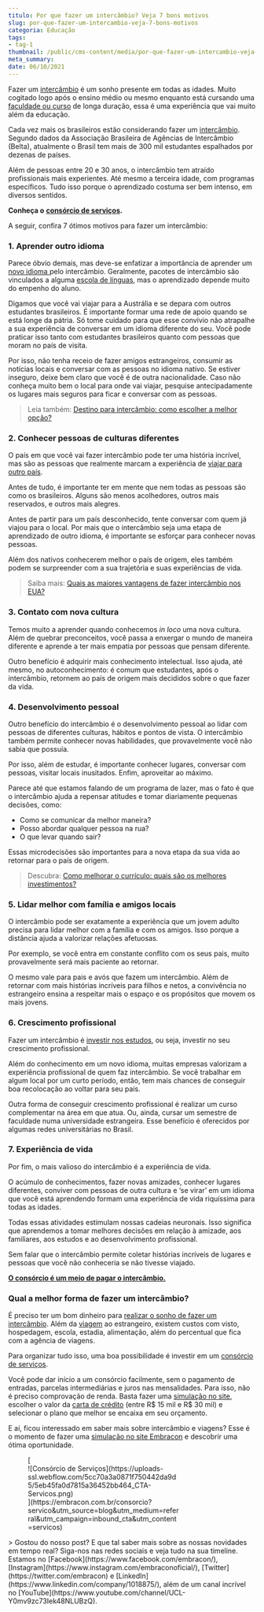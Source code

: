 ```yaml
---
titulo: Por que fazer um intercâmbio? Veja 7 bons motivos
slug: por-que-fazer-um-intercambio-veja-7-bons-motivos
categoria: Educação
tags:
- tag-1
thumbnail: /public/cms-content/media/por-que-fazer-um-intercambio-veja-7-bons-motivos.jpg
meta_summary: 
date: 06/10/2021
---
```

Fazer um [intercâmbio](https://www.embracon.com.br/blog/quais-as-maiores-vantagens-de-fazer-intercambio-nos-eua) é um sonho presente em todas as idades. Muito cogitado logo após o ensino médio ou mesmo enquanto está cursando uma [faculdade ou curso](https://www.embracon.com.br/blog/5-dicas-para-construir-uma-carreira-internacional) de longa duração, essa é uma experiência que vai muito além da educação.

Cada vez mais os brasileiros estão considerando fazer um [intercâmbio](https://www.embracon.com.br/blog/entenda-as-vantagens-de-fazer-um-intercambio-no-canada). Segundo dados da Associação Brasileira de Agências de Intercâmbio (Belta), atualmente o Brasil tem mais de 300 mil estudantes espalhados por dezenas de países.

Além de pessoas entre 20 e 30 anos, o intercâmbio tem atraído profissionais mais experientes. Até mesmo a terceira idade, com programas específicos. Tudo isso porque o aprendizado costuma ser bem intenso, em diversos sentidos.

**Conheça o** [**consórcio de serviços**](https://www.embracon.com.br/consorcio-servicos)**.**

A seguir, confira 7 ótimos motivos para fazer um intercâmbio:

### 1. Aprender outro idioma

Parece óbvio demais, mas deve-se enfatizar a importância de aprender um [novo idioma ](https://www.embracon.com.br/blog/entenda-a-importancia-de-aprender-a-falar-ingles)pelo intercâmbio. Geralmente, pacotes de intercâmbio são vinculados a alguma [escola de línguas](https://www.embracon.com.br/blog/entenda-quais-sao-as-vantagens-de-aprender-mandarim), mas o aprendizado depende muito do empenho do aluno.

Digamos que você vai viajar para a Austrália e se depara com outros estudantes brasileiros. É importante formar uma rede de apoio quando se está longe da pátria. Só tome cuidado para que esse convívio não atrapalhe a sua experiência de conversar em um idioma diferente do seu. Você pode praticar isso tanto com estudantes brasileiros quanto com pessoas que moram no país de visita.

Por isso, não tenha receio de fazer amigos estrangeiros, consumir as notícias locais e conversar com as pessoas no idioma nativo. Se estiver inseguro, deixe bem claro que você é de outra nacionalidade. Caso não conheça muito bem o local para onde vai viajar, pesquise antecipadamente os lugares mais seguros para ficar e conversar com as pessoas.

> Leia também: [Destino para intercâmbio: como escolher a melhor opção?](https://www.embracon.com.br/blog/destino-para-intercambio-como-escolher-a-melhor-opcao)

### 2. Conhecer pessoas de culturas diferentes

O país em que você vai fazer intercâmbio pode ter uma história incrível, mas são as pessoas que realmente marcam a experiência de [viajar para outro país](https://www.embracon.com.br/blog/consorcio-de-viagens-o-que-e-e-como-funciona).

Antes de tudo, é importante ter em mente que nem todas as pessoas são como os brasileiros. Alguns são menos acolhedores, outros mais reservados, e outros mais alegres.

Antes de partir para um país desconhecido, tente conversar com quem já viajou para o local. Por mais que o intercâmbio seja uma etapa de aprendizado de outro idioma, é importante se esforçar para conhecer novas pessoas.

Além dos nativos conhecerem melhor o país de origem, eles também podem se surpreender com a sua trajetória e suas experiências de vida.

> Saiba mais: [Quais as maiores vantagens de fazer intercâmbio nos EUA?](https://www.embracon.com.br/blog/quais-as-maiores-vantagens-de-fazer-intercambio-nos-eua)

### 3. Contato com nova cultura

Temos muito a aprender quando conhecemos *in loco* uma nova cultura. Além de quebrar preconceitos, você passa a enxergar o mundo de maneira diferente e aprende a ter mais empatia por pessoas que pensam diferente.

Outro benefício é adquirir mais conhecimento intelectual. Isso ajuda, até mesmo, no autoconhecimento: é comum que estudantes, após o intercâmbio, retornem ao país de origem mais decididos sobre o que fazer da vida.

### 4. Desenvolvimento pessoal

Outro benefício do intercâmbio é o desenvolvimento pessoal ao lidar com pessoas de diferentes culturas, hábitos e pontos de vista. O intercâmbio também permite conhecer novas habilidades, que provavelmente você não sabia que possuía.

Por isso, além de estudar, é importante conhecer lugares, conversar com pessoas, visitar locais inusitados. Enfim, aproveitar ao máximo.

Parece até que estamos falando de um programa de lazer, mas o fato é que o intercâmbio ajuda a repensar atitudes e tomar diariamente pequenas decisões, como:

- Como se comunicar da melhor maneira?
- Posso abordar qualquer pessoa na rua?
- O que levar quando sair?

Essas microdecisões são importantes para a nova etapa da sua vida ao retornar para o país de origem.

> Descubra: [Como melhorar o currículo: quais são os melhores investimentos?](https://www.embracon.com.br/blog/como-melhorar-o-curriculo-quais-sao-os-melhores-investimentos)

### 5. Lidar melhor com família e amigos locais

O intercâmbio pode ser exatamente a experiência que um jovem adulto precisa para lidar melhor com a família e com os amigos. Isso porque a distância ajuda a valorizar relações afetuosas.

Por exemplo, se você entra em constante conflito com os seus pais, muito provavelmente será mais paciente ao retornar.

O mesmo vale para pais e avós que fazem um intercâmbio. Além de retornar com mais histórias incríveis para filhos e netos, a convivência no estrangeiro ensina a respeitar mais o espaço e os propósitos que movem os mais jovens.

### 6. Crescimento profissional

Fazer um intercâmbio é [investir nos estudos](https://www.embracon.com.br/blog/como-um-mba-executivo-pode-alavancar-a-sua-carreira), ou seja, investir no seu crescimento profissional.

Além do conhecimento em um novo idioma, muitas empresas valorizam a experiência profissional de quem faz intercâmbio. Se você trabalhar em algum local por um curto período, então, tem mais chances de conseguir boa recolocação ao voltar para seu país.

Outra forma de conseguir crescimento profissional é realizar um curso complementar na área em que atua. Ou, ainda, cursar um semestre de faculdade numa universidade estrangeira. Esse benefício é oferecidos por algumas redes universitárias no Brasil.

### 7. Experiência de vida

Por fim, o mais valioso do intercâmbio é a experiência de vida.

O acúmulo de conhecimentos, fazer novas amizades, conhecer lugares diferentes, conviver com pessoas de outra cultura e ‘se virar’ em um idioma que você está aprendendo formam uma experiência de vida riquíssima para todas as idades.

Todas essas atividades estimulam nossas cadeias neuronais. Isso significa que aprendemos a tomar melhores decisões em relação à amizade, aos familiares, aos estudos e ao desenvolvimento profissional.

Sem falar que o intercâmbio permite coletar histórias incríveis de lugares e pessoas que você não conheceria se não tivesse viajado.

[**O consórcio é um meio de pagar o intercâmbio.**](https://www.embracon.com.br/blog/tire-as-suas-duvidas-sobre-o-consorcio-de-educacao-embracon)

### Qual a melhor forma de fazer um intercâmbio?

É preciso ter um bom dinheiro para [realizar o sonho de fazer um intercâmbio](https://www.embracon.com.br/blog/conheca-os-principais-consorcios-de-servicos-embracon). Além da [viagem](https://www.embracon.com.br/blog/viagem-economica-confira-nossas-dicas-para-viajar-com-pouco-dinheiro) ao estrangeiro, existem custos com visto, hospedagem, escola, estadia, alimentação, além do percentual que fica com a agência de viagens.

Para organizar tudo isso, uma boa possibilidade é investir em um [consórcio de serviços](https://www.embracon.com.br/consorcio-servicos).

Você pode dar início a um consórcio facilmente, sem o pagamento de entradas, parcelas intermediárias e juros nas mensalidades. Para isso, não é preciso comprovação de renda. Basta fazer uma [simulação no site](https://www.embracon.com.br/consorcio), escolher o valor da [carta de crédito](https://www.embracon.com.br/conhecaoconsorcio/o-que-e-carta-de-credito) (entre R$ 15 mil e R$ 30 mil) e selecionar o plano que melhor se encaixa em seu orçamento.

E aí, ficou interessado em saber mais sobre intercâmbio e viagens? Esse é o momento de fazer uma [simulação no site Embracon](http://www.embracon.com.br) e descobrir uma ótima oportunidade.

<figure class="w-richtext-figure-type-image w-richtext-align-center" style="max-width:310px">[<div>![Consórcio de Serviços](https://uploads-ssl.webflow.com/5cc70a3a0871f750442da9d5/5eb45fa0d7815a36452bb464_CTA-Servicos.png)</div>](https://embracon.com.br/consorcio?servico&utm_source=blog&utm_medium=referral&utm_campaign=inbound_cta&utm_content=servicos)</figure>> Gostou do nosso post? E que tal saber mais sobre as nossas novidades em tempo real? Siga-nos nas redes sociais e veja tudo na sua timeline. Estamos no [Facebook](https://www.facebook.com/embracon/), [Instagram](https://www.instagram.com/embraconoficial/), [Twitter](https://twitter.com/embracon) e [LinkedIn](https://www.linkedin.com/company/1018875/), além de um canal incrível no [YouTube](https://www.youtube.com/channel/UCL-Y0mv9zc73Iek48NLUBzQ).
